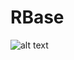 RBase
=====
![alt text](https://github.com/kissingurami/RBase/blob/master/RBase%20Architecture.png)

